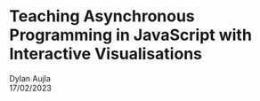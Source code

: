 # Teaching Asynchronous Programming in JavaScript with Interactive Visualisations

Dylan Aujla  
17/02/2023
